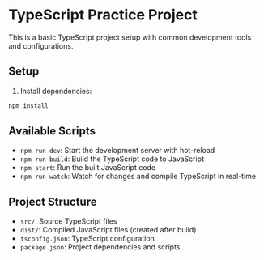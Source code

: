 # TypeScript Practice Project

This is a basic TypeScript project setup with common development tools and configurations.

## Setup

1. Install dependencies:

```bash
npm install
```

## Available Scripts

- `npm run dev`: Start the development server with hot-reload
- `npm run build`: Build the TypeScript code to JavaScript
- `npm start`: Run the built JavaScript code
- `npm run watch`: Watch for changes and compile TypeScript in real-time

## Project Structure

- `src/`: Source TypeScript files
- `dist/`: Compiled JavaScript files (created after build)
- `tsconfig.json`: TypeScript configuration
- `package.json`: Project dependencies and scripts
